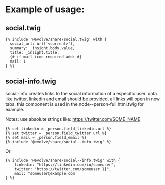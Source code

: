 # Example of usage:

## social.twig

```twig
{% include '@evolve/share/social.twig' with {
  social_url: url('<current>'),
  summary: _insight.body.value,
  title: _insight.title,
  {# if mail icon required add: #}
  mail: 1
} %}
```

## social-info.twig

social-info creates links to the social information of a especific user.
data like twitter, linkedin and email should be provided.
all links will open in new tabs.
this component is used in the node--person-full.html.twig for example.

Notes: use absolute strings like: https://twitter.com/SOME_NAME

```twig
{% set linkedin = _person.field_linkedin.url %}
{% set twitter = _person.field_twitter.url %}
{% set mail = _person.field_email %}
{% include '@evolve/share/social--info.twig' %}
```

Or

```twig
{% include '@evolve/share/social--info.twig' with {
    linkedin: "https://linkedin.com/in/someuser",
    twitter: "https://twitter.com/someuser }}",
    mail: "someuser@example.com
} %}
```
